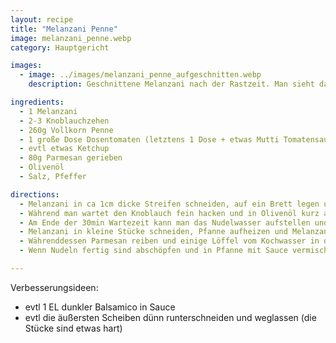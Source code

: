 ```yaml
---
layout: recipe
title: "Melanzani Penne"
image: melanzani_penne.webp
category: Hauptgericht

images:
  - image: ../images/melanzani_penne_aufgeschnitten.webp
    description: Geschnittene Melanzani nach der Rastzeit. Man sieht dass viel Wasser ausgetreten ist.

ingredients:
  - 1 Melanzani
  - 2-3 Knoblauchzehen
  - 260g Vollkorn Penne
  - 1 große Dose Dosentomaten (letztens 1 Dose + etwas Mutti Tomatensauce)
  - evtl etwas Ketchup
  - 80g Parmesan gerieben
  - Olivenöl
  - Salz, Pfeffer

directions:
  - Melanzani in ca 1cm dicke Streifen schneiden, auf ein Brett legen und beidseitig gut salzen (evtl schief übereinander legen damit unten überall Platz ist). Für 30min rasten lassen bis Wasser ausgetreten ist, dann das Salzwasser mit einem Messer gut abputzen.
  - Während man wartet den Knoblauch fein hacken und in Olivenöl kurz anbraten, anschließend in Pfanne vom Öl trennen und Knoblauch auf kleinen Teller geben. Das Öl bleibt für später in der Pfanne (evtl noch etwas dazugeben)
  - Am Ende der 30min Wartezeit kann man das Nudelwasser aufstellen und die Nudeln zubereiten.
  - Melanzani in kleine Stücke schneiden, Pfanne aufheizen und Melanzani in heiße Pfanne geben und ca 4min anbraten bis sie leicht braun ist. Anschließend Knoblauch und Tomatensauce dazugeben. Evtl mit Ketchup und Schärfungssauce würzen.
  - Währenddessen Parmesan reiben und einige Löffel vom Kochwasser in die Sauce geben.
  - Wenn Nudeln fertig sind abschöpfen und in Pfanne mit Sauce vermischen.

---
```


Verbesserungsideen:
- evtl 1 EL dunkler Balsamico in Sauce
- evtl die äußersten Scheiben dünn runterschneiden und weglassen (die Stücke sind etwas hart)